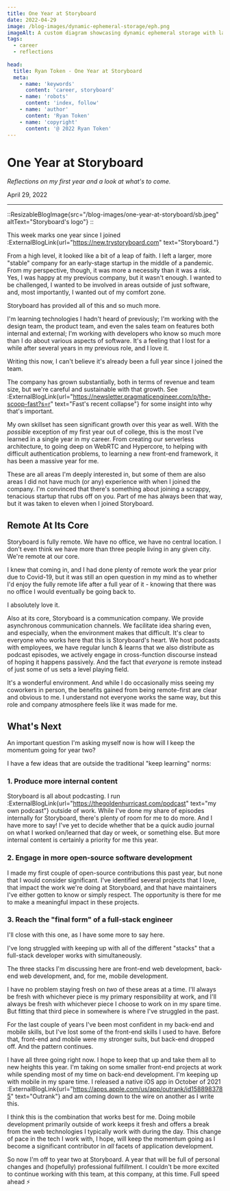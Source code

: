 ```yaml
---
title: One Year at Storyboard
date: 2022-04-29
image: /blog-images/dynamic-ephemeral-storage/eph.png
imageAlt: A custom diagram showcasing dynamic ephemeral storage with lambda
tags:
  - career
  - reflections
  
head:
  title: Ryan Token - One Year at Storyboard
  meta:
    - name: 'keywords'
      content: 'career, storyboard'
    - name: 'robots'
      content: 'index, follow'
    - name: 'author'
      content: 'Ryan Token'
    - name: 'copyright'
      content: '@ 2022 Ryan Token'
---
```


# One Year at Storyboard

*Reflections on my first year and a look at what's to come.*

<!--more-->

April 29, 2022

---

::ResizableBlogImage{src="/blog-images/one-year-at-storyboard/sb.jpeg" altText="Storyboard's logo"}
::

This week marks one year since I joined :ExternalBlogLink{url="https://new.trystoryboard.com" text="Storyboard."}

From a high level, it looked like a bit of a leap of faith. I left a larger, more "stable" company for an early-stage startup in the middle of a pandemic. From my perspective, though, it was more a necessity than it was a risk. Yes, I was happy at my previous company, but it wasn't enough. I wanted to be challenged, I wanted to be involved in areas outside of just software, and, most importantly, I wanted out of my comfort zone.

Storyboard has provided all of this and so much more.

I'm learning technologies I hadn't heard of previously; I'm working with the design team, the product team, and even the sales team on features both internal and external; I'm working with developers who know so much more than I do about various aspects of software. It's a feeling that I lost for a while after several years in my previous role, and I love it.

Writing this now, I can't believe it's already been a full year since I joined the team.

The company has grown substantially, both in terms of revenue and team size, but we're careful and sustainable with that growth. See :ExternalBlogLink{url="https://newsletter.pragmaticengineer.com/p/the-scoop-fast?s=r" text="Fast's recent collapse"} for some insight into why that's important.

My own skillset has seen significant growth over this year as well. With the *possible* exception of my first year out of college, this is the most I've learned in a single year in my career. From creating our serverless architecture, to going deep on WebRTC and Hypercore, to helping with difficult authentication problems, to learning a new front-end framework, it has been a massive year for me.

These are all areas I'm deeply interested in, but some of them are also areas I did not have much (or any) experience with when I joined the company. I'm convinced that there's something about joining a scrappy, tenacious startup that rubs off on you. Part of me has always been that way, but it was taken to eleven when I joined Storyboard.

## Remote At Its Core

Storyboard is fully remote. We have no office, we have no central location. I don't even think we have more than three people living in any given city. We're remote at our core.

I knew that coming in, and I had done plenty of remote work the year prior due to Covid-19, but it was still an open question in my mind as to whether I'd enjoy the fully remote life after a full year of it - knowing that there was no office I would eventually be going back to.

I absolutely love it.

Also at its core, Storyboard is a communication company. We provide asynchronous communication channels. We facilitate idea sharing even, and especially, when the environment makes that difficult. It's clear to everyone who works here that this is Storyboard's heart. We host podcasts with employees, we have regular lunch & learns that we also distribute as podcast episodes, we actively engage in cross-function discourse instead of hoping it happens passively. And the fact that *everyone* is remote instead of just some of us sets a level playing field.

It's a wonderful environment. And while I do occasionally miss seeing my coworkers in person, the benefits gained from being remote-first are clear and obvious to me. I understand not everyone works the same way, but this role and company atmosphere feels like it was made for me.

## What's Next

An important question I'm asking myself now is how will I keep the momentum going for year two?

I have a few ideas that are outside the traditional "keep learning" norms:

### 1. Produce more internal content

Storyboard is all about podcasting. I run :ExternalBlogLink{url="https://thegoldenhurricast.com/podcast" text="my own podcast"} outside of work. While I've done my share of episodes internally for Storyboard, there's plenty of room for me to do more. And I have more to say! I've yet to decide whether that be a quick audio journal on what I worked on/learned that day or week, or something else. But more internal content is certainly a priority for me this year.

### 2. Engage in more open-source software development

I made my first couple of open-source contributions this past year, but none that I would consider significant. I've identified several projects that I love, that impact the work we're doing at Storyboard, and that have maintainers I've either gotten to know or simply respect. The opportunity is there for me to make a meaningful impact in these projects.

### 3. Reach the "final form" of a full-stack engineer

I'll close with this one, as I have some more to say here.

I've long struggled with keeping up with all of the different "stacks" that a full-stack developer works with simultaneously.

The three stacks I'm discussing here are front-end web development, back-end web development, and, for me, mobile development.

I have no problem staying fresh on *two* of these areas at a time. I'll always be fresh with whichever piece is my primary responsibility at work, and I'll always be fresh with whichever piece I choose to work on in my spare time. But fitting that third piece in somewhere is where I've struggled in the past.

For the last couple of years I've been most confident in my back-end and mobile skills, but I've lost some of the front-end skills I used to have. Before that, front-end and mobile were my stronger suits, but back-end dropped off. And the pattern continues.

I have all three going right now. I hope to keep that up and take them all to new heights this year. I'm taking on some smaller front-end projects at work while spending most of my time on back-end development. I'm keeping up with mobile in my spare time. I released a native iOS app in October of 2021 :ExternalBlogLink{url="https://apps.apple.com/us/app/outrank/id1588983785" text="Outrank"} and am coming down to the wire on another as I write this.

I think this is the combination that works best for me. Doing mobile development primarily outside of work keeps it fresh and offers a break from the web technologies I typically work with during the day. This change of pace in the tech I work with, I hope, will keep the momentum going as I become a significant contributor in *all* facets of application development.

So now I'm off to year two at Storyboard. A year that will be full of personal changes and (hopefully) professional fulfillment. I couldn't be more excited to continue working with this team, at this company, at this time. Full speed ahead ⚡️

<br />